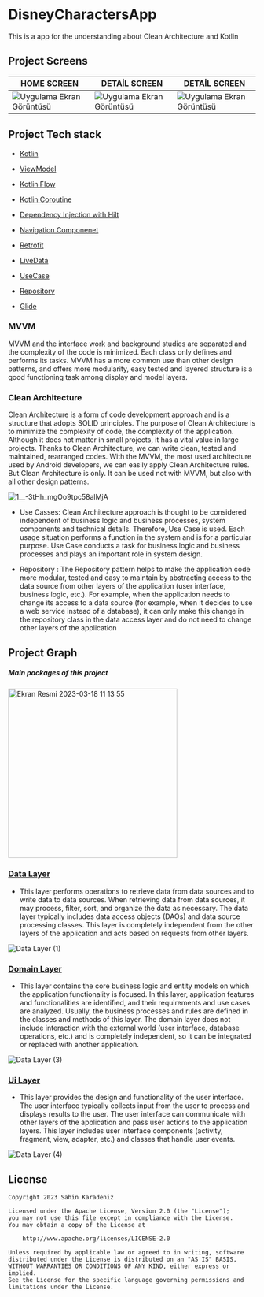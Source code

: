 # DisneyCharactersApp
This is a app for the understanding about Clean Architecture and Kotlin 

## Project Screens
HOME SCREEN | DETAİL SCREEN | DETAİL SCREEN | 
--- | --- | --- | 
![Uygulama Ekran Görüntüsü](https://user-images.githubusercontent.com/85341568/225892455-29183c28-ed0b-4398-a58c-a710e9454a54.png) |![Uygulama Ekran Görüntüsü](https://user-images.githubusercontent.com/85341568/225892463-1ca2faef-f3c2-4037-8e44-bc0b971d149c.png) |![Uygulama Ekran Görüntüsü](https://user-images.githubusercontent.com/85341568/225892468-6ace2dd4-9c69-4eb7-b458-e76b747721bc.png) |

## Project Tech stack 

- [Kotlin](https://developer.android.com/kotlin)
 
- [ViewModel](https://developer.android.com/topic/libraries/architecture/viewmodel)

- [Kotlin Flow](https://developer.android.com/kotlin/flow)

- [Kotlin Coroutine](https://developer.android.com/kotlin/coroutines)
 
- [Dependency Injection with Hilt](https://developer.android.com/training/dependency-injection/hilt-android)

- [Navigation Componenet](https://developer.android.com/guide/navigation)

- [Retrofit](https://square.github.io/retrofit/)

- [LiveData](https://developer.android.com/topic/libraries/architecture/livedata)

- [UseCase](https://developer.android.com/topic/architecture/domain-layer)

- [Repository](https://developer.android.com/topic/architecture/data-layer)

- [Glide ](https://github.com/bumptech/glide)




### MVVM

MVVM and the interface work and background studies are separated and the complexity of the code is minimized. Each class only defines and performs its tasks.
MVVM has a more common use than other design patterns, and offers more modularity, easy tested and layered structure is a good functioning task among display and model layers.

### Clean Architecture

Clean Architecture is a form of code development approach and is a structure that adopts SOLID principles.
The purpose of Clean Architecture is to minimize the complexity of code, the complexity of the application. Although it does not matter in small projects, it has a vital value in large projects.
Thanks to Clean Architecture, we can write clean, tested and maintained, rearranged codes. With the MVVM, the most used architecture used by Android developers, we can easily apply Clean Architecture rules. But Clean Architecture is only. It can be used not with MVVM, but also with all other design patterns.



![1__-3tHh_mgOo9tpc58alMjA](https://user-images.githubusercontent.com/85341568/225907932-91779a5a-417f-424c-a118-33ce969efe3a.jpeg)

- Use Casses: Clean Architecture approach is thought to be considered independent of business logic and business processes, system components and technical details. Therefore, Use Case is used. Each usage situation performs a function in the system and is for a particular purpose. Use Case conducts a task for business logic and business processes and plays an important role in system design.

- Repository : The Repository pattern helps to make the application code more modular, tested and easy to maintain by abstracting access to the data source from other layers of the application (user interface, business logic, etc.). For example, when the application needs to change its access to a data source (for example, when it decides to use a web service instead of a database), it can only make this change in the repository class in the data access layer and do not need to change other layers of the application


 ## Project Graph
 
##### Main packages of this project

 <img width="344" alt="Ekran Resmi 2023-03-18 11 13 55" src="https://user-images.githubusercontent.com/85341568/226093937-7f5ea02c-18ed-4790-86ed-56188ec2b698.png">
 
 ### [Data Layer](https://developer.android.com/topic/architecture/data-layer)
 
 -  This layer performs operations to retrieve data from data sources and to write data to data sources. When retrieving data from data sources, it may process, filter, sort, and organize the data as necessary. The data layer typically includes data access objects (DAOs) and data source processing classes. This layer is completely independent from the other layers of the application and acts based on requests from other layers.
 
![Data Layer (1)](https://user-images.githubusercontent.com/85341568/226093831-e64ae864-a2de-419a-97cc-479bbccfd41d.jpg)
 
 ### [Domain Layer](https://developer.android.com/topic/architecture/domain-layer)
 
 - This layer contains the core business logic and entity models on which the application functionality is focused. In this layer, application features and functionalities are identified, and their requirements and use cases are analyzed. Usually, the business processes and rules are defined in the classes and methods of this layer. The domain layer does not include interaction with the external world (user interface, database operations, etc.) and is completely independent, so it can be integrated or replaced with another application.
 
![Data Layer (3)](https://user-images.githubusercontent.com/85341568/226094960-64c15987-1851-4ced-b877-b149bb37b959.jpg)

 ### [Ui Layer](https://developer.android.com/topic/architecture/ui-layer)
 
 - This layer provides the design and functionality of the user interface. The user interface typically collects input from the user to process and displays results to the user. The user interface can communicate with other layers of the application and pass user actions to the application layers. This layer includes user interface components (activity, fragment, view, adapter, etc.) and classes that handle user events. 

![Data Layer (4)](https://user-images.githubusercontent.com/85341568/226097545-022eb787-b7a7-47d6-ae2c-9a70c83ef231.jpg)

## License

```license
Copyright 2023 Sahin Karadeniz

Licensed under the Apache License, Version 2.0 (the "License");
you may not use this file except in compliance with the License.
You may obtain a copy of the License at

    http://www.apache.org/licenses/LICENSE-2.0

Unless required by applicable law or agreed to in writing, software
distributed under the License is distributed on an "AS IS" BASIS,
WITHOUT WARRANTIES OR CONDITIONS OF ANY KIND, either express or implied.
See the License for the specific language governing permissions and
limitations under the License.

 
 
